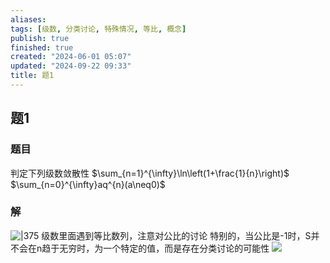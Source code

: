```yaml
---
aliases: 
tags: [级数, 分类讨论, 特殊情况, 等比, 概念]
publish: true
finished: true
created: "2024-06-01 05:07"
updated: "2024-09-22 09:33"
title: 题1
---
```

## 题1 
### 题目
判定下列级数敛散性
$\sum_{n=1}^{\infty}\ln\left(1+\frac{1}{n}\right)$
$\sum_{n=0}^{\infty}aq^{n}(a\neq0)$
### 解
![|375](https://img.hwenyi.live/202405181853680.webp)
级数里面遇到等比数列，注意对公比的讨论 
特别的，当公比是-1时，S并不会在n趋于无穷时，为一个特定的值，而是存在分类讨论的可能性
![](https://img.hwenyi.live/202405182001782.webp)
